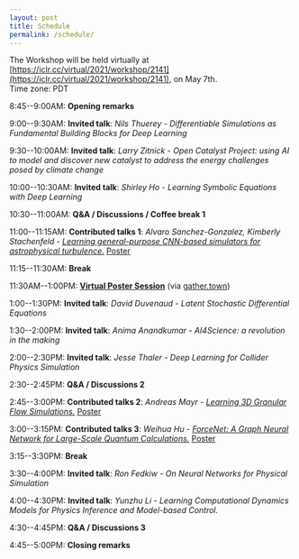 ```yaml
---
layout: post
title: Schedule
permalink: /schedule/
---
```

The Workshop will be held virtually at [https://iclr.cc/virtual/2021/workshop/2141](https://iclr.cc/virtual/2021/workshop/2141), on May 7th.<br>
Time zone: PDT

8:45--9:00AM: **Opening remarks**

9:00--9:30AM: **Invited talk**: *Nils Thuerey - Differentiable Simulations as Fundamental Building Blocks for Deep Learning*

9:30--10:00AM: **Invited talk**: *Larry Zitnick - Open Catalyst Project: using AI to model and discover new catalyst to address the energy challenges posed by climate change*

10:00--10:30AM: **Invited talk**: *Shirley Ho - Learning Symbolic Equations with Deep Learning*

10:30--11:00AM: **Q&A / Discussions / Coffee break 1**

11:00--11:15AM: **Contributed talks 1**: *Alvaro Sanchez-Gonzalez, Kimberly Stachenfeld - [Learning general-purpose CNN-based simulators for astrophysical turbulence.](https://simdl.github.io/files/26.pdf)* [Poster](https://simdl.github.io/posters/26-supp_poster_upload.pdf)

11:15--11:30AM: **Break**

11:30AM--1:00PM: [**Virtual Poster Session**](/papers) (via [gather.town](https://eventhosts.gather.town/app/gPmDp1IwP1UqHKxq/ICLR2021simDL))

1:00--1:30PM: **Invited talk**: *David Duvenaud - Latent Stochastic Differential Equations*

1:30--2:00PM: **Invited talk**: *Anima Anandkumar - AI4Science: a revolution in the making*

2:00--2:30PM: **Invited talk**: *Jesse Thaler - Deep Learning for Collider Physics Simulation*

2:30--2:45PM: **Q&A / Discussions 2**

2:45--3:00PM: **Contributed talks 2**: *Andreas Mayr - [Learning 3D Granular Flow Simulations.](https://SimDL.github.io/files/42.pdf)* [Poster](https://SimDL.github.io/posters/42-supp_poster.pdf)

3:00--3:15PM: **Contributed talks 3**: *Weihua Hu - [ForceNet: A Graph Neural Network for Large-Scale Quantum Calculations.](https://SimDL.github.io/files/62.pdf)* [Poster](https://SimDL.github.io/posters/62-supp_forcenet_iclr2021-ws-poster.pdf)

3:15--3:30PM: **Break**

3:30--4:00PM: **Invited talk**: *Ron Fedkiw - On Neural Networks for Physical Simulation* 

4:00--4:30PM: **Invited talk**: *Yunzhu Li - Learning Computational Dynamics Models for Physics Inference and Model-based Control.* 

4:30--4:45PM: **Q&A / Discussions 3**

4:45--5:00PM: **Closing remarks**
